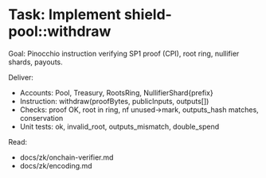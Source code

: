 # Task: Implement shield-pool::withdraw

Goal: Pinocchio instruction verifying SP1 proof (CPI), root ring, nullifier shards, payouts.

Deliver:
- Accounts: Pool, Treasury, RootsRing, NullifierShard{prefix}
- Instruction: withdraw(proofBytes, publicInputs, outputs[])
- Checks: proof OK, root in ring, nf unused->mark, outputs_hash matches, conservation
- Unit tests: ok, invalid_root, outputs_mismatch, double_spend

Read:
- docs/zk/onchain-verifier.md
- docs/zk/encoding.md
